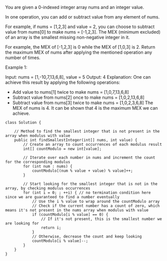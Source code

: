 You are given a 0-indexed integer array nums and an integer value.

In one operation, you can add or subtract value from any element of nums.

For example, if nums = [1,2,3] and value = 2, you can choose to subtract value from nums[0] to make nums = [-1,2,3].
The MEX (minimum excluded) of an array is the smallest missing non-negative integer in it.

For example, the MEX of [-1,2,3] is 0 while the MEX of [1,0,3] is 2.
Return the maximum MEX of nums after applying the mentioned operation any number of times.

 

Example 1:

Input: nums = [1,-10,7,13,6,8], value = 5
Output: 4
Explanation: One can achieve this result by applying the following operations:
- Add value to nums[1] twice to make nums = [1,0,7,13,6,8]
- Subtract value from nums[2] once to make nums = [1,0,2,13,6,8]
- Subtract value from nums[3] twice to make nums = [1,0,2,3,6,8]
The MEX of nums is 4. It can be shown that 4 is the maximum MEX we can achieve.

```
class Solution {
  
    // Method to find the smallest integer that is not present in the array when modulus with value
    public int findSmallestInteger(int[] nums, int value) {
        // Create an array to count occurrences of each modulus result
        int[] countModulo = new int[value];
      
        // Iterate over each number in nums and increment the count for the corresponding modulus
        for (int num : nums) {
            countModulo[(num % value + value) % value]++;
        }
      
        // Start looking for the smallest integer that is not in the array, by checking modulus occurrences
        for (int i = 0; ; ++i) { // no termination condition here since we are guaranteed to find a number eventually
            // Use the i % value to wrap around the countModulo array
            // Check if the current number has a count of zero, which means it's not present in the nums array when modulus with value
            if (countModulo[i % value] == 0) {
                // If it's not present, this is the smallest number we are looking for
                return i;
            }
            // Otherwise, decrease the count and keep looking
            countModulo[i % value]--;
        }
    }
}
```
